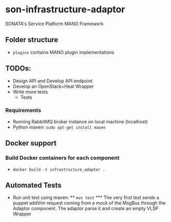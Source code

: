 # son-infrastructure-adaptor
SONATA's Service Platform MANO Framework


## Folder structure

* `plugins` contains MANO plugin implementations



## TODOs:
* Design API and Develop API endpoint
* Develop an OpenStack+Heat Wrapper
* Write more tests 
    * Tests


### Requirements
* Running RabbitMQ broker instance on local machine (localhost)
* Python maven: `sudo apt-get install maven`

## Docker support
### Build Docker containers for each component

* `docker build -t infrastructure_adaptor .`


## Automated Tests

* Run unit test using maven:
** `mvn test`
*** The very first test sends a puppet addVim request coming from a mock of the MsgBus through the Adaptor component. The adaptor parse it and create an empty VLSP Wrapper


